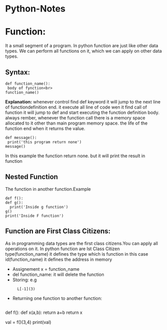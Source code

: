 # Python-Notes


# Function: 
 It a small segment of a program. In python function are just like other data types. We can perform all functions on it, which we can apply on other data types.<br> 
## **Syntax:**
```
def function_name():
 body of fynction<br>
function_name()
```
**Explanation:**
  whenever control find def keyword it will jump to the next line of functiondefinition end. it execute all line of code wen it find call of function it will jump to def and start executing the function definition body.
  always rember, whenever the function call there is a memory space allocated to it other than main program memory space. the life of the function end when it returns the value.
 ```
def message():
  print('this program return none')
 message()
 ```
 In this example the function return none. but it will print the result in function


## Nested Function
 The function in another function.Example
 ```
def f():
 def g():
   print('Inside g function')
 g()
 print('Inside F function')
```
## **Function are First Class Citizens:**
 As in programming data types are the first class citizens.You can apply all operations on it. In python function are Ist Class Citizen<br>type(function_name) it defines the type which is function in this case <br>id(function_name) it defines the address in memory
 
- Assignement x = function_name
- del function_name: it will delete the function<br>
- Storing: e.g 
  ```L=[1,2,3,function_name]
    L[-1](3)
    ```
- Returning one function to another function:
  ```
 def f():
  def x(a,b):
    return a+b
 return x 
 
 val = f()(3,4)
 print(val)
```
